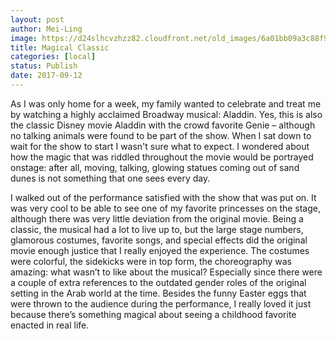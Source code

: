 ```yaml
---
layout: post
author: Mei-Ling
image: https://d24slhcvzhzz82.cloudfront.net/old_images/6a01bb09a3c88f970d01b7c918062a970b-pi.jpg
title: Magical Classic
categories: [local]
status: Publish
date: 2017-09-12
---
```


As I was only home for a week, my family wanted to celebrate and treat me by watching a highly acclaimed Broadway musical: Aladdin. Yes, this is also the classic Disney movie Aladdin with the crowd favorite Genie – although no talking animals were found to be part of the show. When I sat down to wait for the show to start I wasn't sure what to expect. I wondered about how the magic that was riddled throughout the movie would be portrayed onstage: after all, moving, talking, glowing statues coming out of sand dunes is not something that one sees every day.

I walked out of the performance satisfied with the show that was put on. It was very cool to be able to see one of my favorite princesses on the stage, although there was very little deviation from the original movie. Being a classic, the musical had a lot to live up to, but the large stage numbers, glamorous costumes, favorite songs, and special effects did the original movie enough justice that I really enjoyed the experience. The costumes were colorful, the sidekicks were in top form, the choreography was amazing: what wasn’t to like about the musical? Especially since there were a couple of extra references to the outdated gender roles of the original setting in the Arab world at the time. Besides the funny Easter eggs that were thrown to the audience during the performance, I really loved it just because there’s something magical about seeing a childhood favorite enacted in real life.

